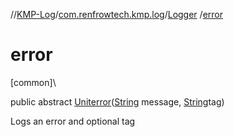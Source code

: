 //[KMP-Log](../../../index.md)/[com.renfrowtech.kmp.log](../index.md)/[Logger](index.md)
/[error](error.md)

# error

[common]\

public
abstract [Unit](https://kotlinlang.org/api/latest/jvm/stdlib/kotlin/-unit/index.html)[error](error.md)([String](https://developer.android.com/reference/kotlin/java/lang/String.html)
message, [String](https://developer.android.com/reference/kotlin/java/lang/String.html)tag)

Logs an error and optional tag
